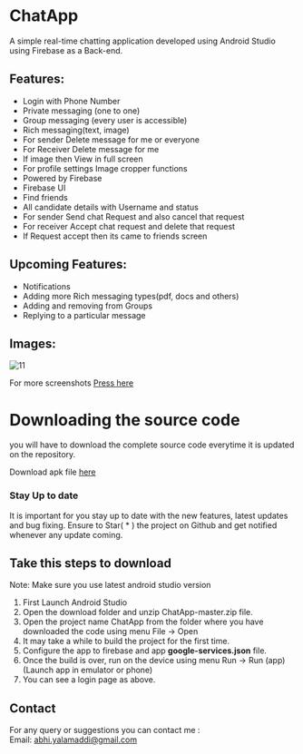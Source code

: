 # ChatApp

A simple real-time chatting application developed using Android Studio using Firebase as a Back-end.

## Features:
- Login with Phone Number
- Private messaging (one to one)
- Group messaging (every user is accessible)
- Rich messaging(text, image)
- For sender Delete message for me or everyone
- For Receiver Delete message for me
- If image then View in full screen
- For profile settings Image cropper functions
- Powered by Firebase
- Firebase UI
- Find friends
- All candidate details with Username and status
- For sender Send chat Request and also cancel that request
- For receiver Accept chat request and delete that request
- If Request accept then its came to friends screen

## Upcoming Features:
- Notifications
- Adding more Rich messaging types(pdf, docs and others)
- Adding and removing from Groups
- Replying to a particular message

## Images:
![11](https://github.com/hipstermartin/ChatApp/blob/master/screenshots/App%20Main%20Screen.jpeg)

For more screenshots <a href="https://github.com/hipstermartin/ChatApp/tree/master/screenshots">Press here</a>


# Downloading the source code

you will have to download the complete source code everytime it is updated on the repository.

Download apk file <a href="https://github.com/hipstermartin/ChatApp/blob/master/app/app-debug.apk">here</a>

### Stay Up to date
It is important for you stay up to date with the new features, latest updates and bug fixing. Ensure to Star( * ) the project on Github and get notified whenever any update coming.

## Take this steps to download
Note: Make sure you use latest android studio version

1) First Launch Android Studio
2) Open the download folder and unzip ChatApp-master.zip file.
3) Open the project name ChatApp from the folder where you have downloaded the code using menu File -> Open 
4) It may take a while to build the project for the first time.
5) Configure the app to firebase and app <b>google-services.json</b> file.
6) Once the build is over, run on the device using menu Run -> Run (app) (Launch app in emulator or phone)
7) You can see a login page as above.

## Contact
For any query or suggestions you can contact me :<br>
Email: abhi.yalamaddi@gmail.com
